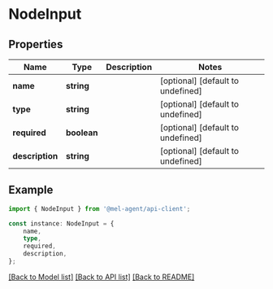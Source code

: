 # NodeInput


## Properties

Name | Type | Description | Notes
------------ | ------------- | ------------- | -------------
**name** | **string** |  | [optional] [default to undefined]
**type** | **string** |  | [optional] [default to undefined]
**required** | **boolean** |  | [optional] [default to undefined]
**description** | **string** |  | [optional] [default to undefined]

## Example

```typescript
import { NodeInput } from '@mel-agent/api-client';

const instance: NodeInput = {
    name,
    type,
    required,
    description,
};
```

[[Back to Model list]](../README.md#documentation-for-models) [[Back to API list]](../README.md#documentation-for-api-endpoints) [[Back to README]](../README.md)
